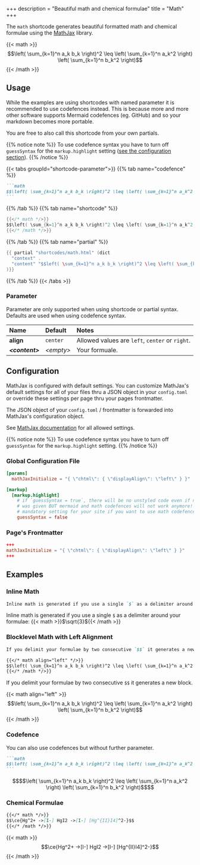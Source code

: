 +++
description = "Beautiful math and chemical formulae"
title = "Math"
+++

The `math` shortcode generates beautiful formatted math and chemical formulae using the [MathJax](https://mathjax.org/) library.

{{< math >}}
$$\left( \sum_{k=1}^n a_k b_k \right)^2 \leq \left( \sum_{k=1}^n a_k^2 \right) \left( \sum_{k=1}^n b_k^2 \right)$$
{{< /math >}}

## Usage

While the examples are using shortcodes with named parameter it is recommended to use codefences instead. This is because more and more other software supports Mermaid codefences (eg. GitHub) and so your markdown becomes more portable.

You are free to also call this shortcode from your own partials.

{{% notice note %}}
To use codefence syntax you have to turn off `guessSyntax` for the `markup.highlight` setting ([see the configuration section](#configuration)).
{{% /notice %}}

{{< tabs groupId="shortcode-parameter">}}
{{% tab name="codefence" %}}

````md
```math
$$\left( \sum_{k=1}^n a_k b_k \right)^2 \leq \left( \sum_{k=1}^n a_k^2 \right) \left( \sum_{k=1}^n b_k^2 \right)$$
```
````

{{% /tab %}}
{{% tab name="shortcode" %}}

````go
{{</* math */>}}
$$\left( \sum_{k=1}^n a_k b_k \right)^2 \leq \left( \sum_{k=1}^n a_k^2 \right) \left( \sum_{k=1}^n b_k^2 \right)$$
{{</* /math */>}}
````

{{% /tab %}}
{{% tab name="partial" %}}

````go
{{ partial "shortcodes/math.html" (dict
  "context" .
  "content" "$$left( \sum_{k=1}^n a_k b_k \right)^2 \leq \left( \sum_{k=1}^n a_k^2 \right) \left( \sum_{k=1}^n b_k^2 \right)$$"
)}}

````

{{% /tab %}}
{{< /tabs >}}

### Parameter

Parameter are only supported when using shortcode or partial syntax. Defaults are used when using codefence syntax.

| Name                  | Default          | Notes       |
|:----------------------|:-----------------|:------------|
| **align**             | `center`         | Allowed values are `left`, `center` or `right`. |
| _**&lt;content&gt;**_ | _&lt;empty&gt;_  | Your formuale. |

## Configuration

MathJax is configured with default settings. You can customize MathJax's default settings for all of your files thru a JSON object in your `config.toml` or override these settings per page thru your pages frontmatter.

The JSON object of your `config.toml` / frontmatter is forwarded into MathJax's configuration object.

See [MathJax documentation](https://docs.mathjax.org/en/latest/options/index.html) for all allowed settings.

{{% notice note %}}
To use codefence syntax you have to turn off `guessSyntax` for the `markup.highlight` setting.
{{% /notice %}}

### Global Configuration File

````toml
[params]
  mathJaxInitialize = "{ \"chtml\": { \"displayAlign\": \"left\" } }"

[markup]
  [markup.highlight]
    # if `guessSyntax = true`, there will be no unstyled code even if no language
    # was given BUT mermaid and math codefences will not work anymore! So this is a
    # mandatory setting for your site if you want to use math codefences
    guessSyntax = false
````

### Page's Frontmatter

````toml
+++
mathJaxInitialize = "{ \"chtml\": { \"displayAlign\": \"left\" } }"
+++
````

## Examples

### Inline Math

````md
Inline math is generated if you use a single `$` as a delimiter around your formulae: {{</* math */>}}$\sqrt{3}${{</* /math */>}}
````

Inline math is generated if you use a single `$` as a delimiter around your formulae: {{< math >}}$\sqrt{3}${{< /math >}}

### Blocklevel Math with Left Alignment

````md
If you delimit your formulae by two consecutive `$$` it generates a new block.

{{</* math align="left" */>}}
$$\left( \sum_{k=1}^n a_k b_k \right)^2 \leq \left( \sum_{k=1}^n a_k^2 \right) \left( \sum_{k=1}^n b_k^2 \right)$$
{{</* /math */>}}
````

If you delimit your formulae by two consecutive `$$` it generates a new block.

{{< math align="left" >}}
$$\left( \sum_{k=1}^n a_k b_k \right)^2 \leq \left( \sum_{k=1}^n a_k^2 \right) \left( \sum_{k=1}^n b_k^2 \right)$$
{{< /math >}}

### Codefence

You can also use codefences but without further parameter.

````md
```math
$$\left( \sum_{k=1}^n a_k b_k \right)^2 \leq \left( \sum_{k=1}^n a_k^2 \right) \left( \sum_{k=1}^n b_k^2 \right)$$
```
````

````math
$$\left( \sum_{k=1}^n a_k b_k \right)^2 \leq \left( \sum_{k=1}^n a_k^2 \right) \left( \sum_{k=1}^n b_k^2 \right)$$
````

### Chemical Formulae

````md
{{</* math */>}}
$$\ce{Hg^2+ ->[I-] HgI2 ->[I-] [Hg^{II}I4]^2-}$$
{{</* /math */>}}
`````

{{< math >}}
$$\ce{Hg^2+ ->[I-] HgI2 ->[I-] [Hg^{II}I4]^2-}$$
{{< /math >}}
